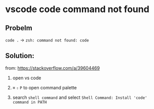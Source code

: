 # vscode code command not found

## Probelm

`code .` -> `zsh: command not found: code`

## Solution:

from: https://stackoverflow.com/a/39604469

1. open vs code

2. `⌘` `⇧` `P` to open command palette

3. search `shell command` and select `Shell Command: Install 'code' command in PATH`
